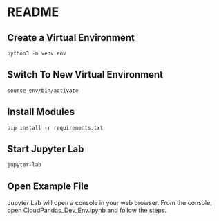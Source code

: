 # README

## Create a Virtual Environment
```
python3 -m venv env
```

## Switch To New Virtual Environment
```
source env/bin/activate
```

## Install Modules
```
pip install -r requirements.txt 
```

## Start Jupyter Lab
```
jupyter-lab
```

## Open Example File
Jupyter Lab will open a console in your web browser.  From the console, open CloudPandas_Dev_Env.ipynb and follow the steps.  
